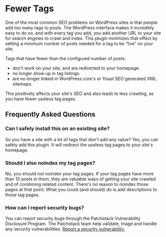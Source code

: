 # Fewer Tags
One of the most common SEO problems on WordPress sites is that people add too many tags to posts. The WordPress interface makes it incredibly easy to do so, and with every tag you add, you add another URL to your site for search engines to crawl and index. This plugin minimizes that effect by setting a minimum number of posts needed for a tag to be “live” on your site.

Tags that have fewer than the configured number of posts:
 * don't work on your site, and are redirected to your homepage.
 * no longer show up in tag listings.
 * are no longer linked in WordPress core's or Yoast SEO generated XML sitemaps.

This positively affects your site's SEO and also leads to less crawling, as you have fewer useless tag pages.

## Frequently Asked Questions

### Can I safely install this on an existing site?

So you have a site with a lot of tags that don't add any value? Yes, you can safely add this plugin. It will redirect the useless tag pages to your site's homepage.

### Should I also noindex my tag pages?

No, you should not noindex your tag pages. If your tag pages have more than 10 posts in them, they are valuable ways of getting your site crawled and of combining related content. There's no reason to noindex those pages at that point. What you could (and should) do is add descriptions to those tag pages.

### How can I report security bugs?

You can report security bugs through the Patchstack Vulnerability Disclosure Program. The Patchstack team help validate, triage and handle any security vulnerabilities. [Report a security vulnerability.](https://patchstack.com/database/vdp/fewer-tags)
